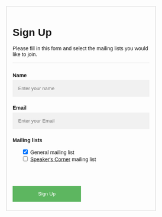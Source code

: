 <style>
body {font-family: Arial, Helvetica, sans-serif;}
* {box-sizing: border-box}

/* Full-width input fields */
input[type=text] {
  width: 100%;
  padding: 15px;
  margin: 5px 0 22px 0;
  display: inline-block;
  border: none;
  background: #f1f1f1;
}

input[type=text]:focus {
  background-color: #ddd;
  outline: none;
}

hr {
  border: 1px solid #f1f1f1;
  margin-bottom: 25px;
}

/* Set a style for all buttons */
button {
  background-color: #4CAF50;
  color: white;
  padding: 14px 20px;
  margin: 8px 0;
  border: none;
  cursor: pointer;
  width: 100%;
  opacity: 0.9;
}

button:hover {
  opacity:1;
}

/* Float signup button and add an equal width */
.signupbtn {
  float: left;
  margin-top: 50px;
  width: 50%;
}

/* Add padding to container elements */
.container {
  padding: 16px;
}

/* Clear floats */
.clearfix::after {
  content: "";
  clear: both;
  display: table;
}

.alert {
  padding: 20px;
  background-color: #f44336;
  color: white;
  opacity: 1;
  transition: opacity 0.6s;
  margin-bottom: 15px;
}

.alert.success {background-color: #4CAF50;}
.alert.info {background-color: #2196F3;}
.alert.warning {background-color: #ff9800;}

.closebtn {
  margin-left: 15px;
  color: white;
  font-weight: bold;
  float: right;
  font-size: 12px;
  line-height: 20px;
  cursor: pointer;
  transition: 0.3s;
}

.closebtn:hover {
  color: black;
}

/* Change styles for cancel button and signup button on extra small screens */
@media screen and (max-width: 300px) {
  .signupbtn {
     width: 100%;
  }
}

</style>
  <form id="mailingListForm" method="post" action="https://vsf-worker.virtualscienceforum.workers.dev" style="border:1px solid #ccc" onsubmit="submitMailingListSignupForm(event);">
  <div class="container">
    <h1>Sign Up</h1>
    <p>Please fill in this form and select the mailing lists you would like to join.</p>
    <div id="errordiv" class="alert" style="display:none">
      <span class="closebtn" onclick="this.parentElement.style.display='none';"">&times;</span>
      <strong id="errormsg"></strong>
    </div>
    <hr>
    <label for="name"><b>Name</b></label>
    <input type="text" placeholder="Enter your name" name="name" id="name" required>
    <label for="address"><b>Email</b></label>
    <input type="text" placeholder="Enter your Email" name="address" id="address" required>
    <div id="mailinglists">
      <label for="mailinglist"><b>Mailing lists</b></label>
      <ul id="mailinglist" style='list-style:none'>
        <li> <input type="checkbox" name="signup-checkbox" value="signup-general" checked> General mailing list </li>
        <li> <input type="checkbox" name="signup-checkbox" value="signup-speakerscorner"> <a href="#">Speaker's Corner</a> mailing list </li>
      </ul>
    </div>
    <div id="recaptcha" name="recaptcha" class="g-recaptcha" data-sitekey="6Lf37MoZAAAAAF19QdljioXkLIw23w94QWpy9c5E"></div>
    <div class="clearfix">
      <button type="submit" class="signupbtn">Sign Up</button>
    </div>
  </div>
</form>

<script src='https://www.google.com/recaptcha/api.js' async defer></script>
